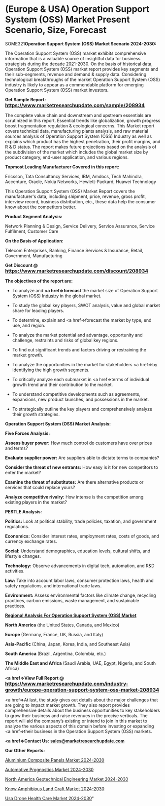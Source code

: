 # (Europe & USA) Operation Support System (OSS) Market Present Scenario, Size, Forecast

SOME321<strong>Operation Support System (OSS) Market Scenario 2024-2030:</strong>

The Operation Support System (OSS) market exhibits comprehensive information that is a valuable source of insightful data for business strategists during the decade 2021-2030. On the basis of historical data, Operation Support System (OSS) market report provides key segments and their sub-segments, revenue and demand &amp; supply data. Considering technological breakthroughs of the market Operation Support System (OSS) industry is likely to appear as a commendable platform for emerging Operation Support System (OSS) market investors.

<strong>Get Sample Report: <a href=https://www.marketresearchupdate.com/sample/208934><font size=3 color=#0000ff>https://www.marketresearchupdate.com/sample/208934</font></a></strong>

The complete value chain and downstream and upstream essentials are scrutinized in this report. Essential trends like globalization, growth progress boost fragmentation regulation &amp; ecological concerns. This Market report covers technical data, manufacturing plants analysis, and raw material sources analysis of Operation Support System (OSS) Industry as well as explains which product has the highest penetration, their profit margins, and R & D status. The report makes future projections based on the analysis of the subdivision of the market which includes the global market size by product category, end-user application, and various regions.

<strong>Topmost Leading Manufacturer Covered in this report:</strong>

Ericsson, Tata Consultancy Services, IBM, Amdocs, Tech Mahindra, Accenture, Oracle, Nokia Networks, Hewlett-Packard, Huawei Technology

This Operation Support System (OSS) Market Report covers the manufacturer's data, including shipment, price, revenue, gross profit, interview record, business distribution, etc., these data help the consumer know about the competitors better.

<strong>Product Segment Analysis: </strong>

Network Planning & Design, Service Delivery, Service Assurance, Service Fulfilment, Customer Care

<strong>On the Basis of Application:</strong>

Telecom Enterprises, Banking, Finance Services & Insurance, Retail, Government, Manufacturing

<strong>Get Discount @ <a href=https://www.marketresearchupdate.com/discount/208934><font size=3 color=#0000ff>https://www.marketresearchupdate.com/discount/208934</font></a></strong>

<strong><b>The objectives of the report are:</b></strong>

- To analyze and <strong><a href=><strong>forecast</strong></a></strong> the market size of Operation Support System (OSS) In<a href=ASDF991299>dustr</a>y in the global market.

- To study the global key players, SWOT analysis, value and global market share for leading players.

- To determine, explain and <a href=>forecast</a> the market by type, end use, and region.

- To analyze the market potential and advantage, opportunity and challenge, restraints and risks of global key regions.

- To find out significant trends and factors driving or restraining the market growth.

- To analyze the opportunities in the market for stakeholders <a href=>by</a> identifying the high growth segments.

- To critically analyze each submarket in <a href=>terms</a> of individual growth trend and their contribution to the market.

- To understand competitive developments such as agreements, expansions, new product launches, and possessions in the market.

- To strategically outline the key players and comprehensively analyze their growth strategies.

<strong>Operation Support System (OSS) Market Analysis:</strong>

<strong>Five Forces Analysis:</strong>

<strong>Assess buyer power:</strong> How much control do customers have over prices and terms?

<strong>Evaluate supplier power:</strong> Are suppliers able to dictate terms to companies?

<strong>Consider the threat of new entrants:</strong> How easy is it for new competitors to enter the market?

<strong>Examine the threat of substitutes:</strong> Are there alternative products or services that could replace yours?

<strong>Analyze competitive rivalry:</strong> How intense is the competition among existing players in the market?

<strong>PESTLE Analysis:</strong>

<strong>Politics:</strong> Look at political stability, trade policies, taxation, and government regulations.

<strong>Economics:</strong> Consider interest rates, employment rates, costs of goods, and currency exchange rates.

<strong>Social:</strong> Understand demographics, education levels, cultural shifts, and lifestyle changes.

<strong>Technology:</strong> Observe advancements in digital tech, automation, and R&D activities.

<strong>Law:</strong> Take into account labor laws, consumer protection laws, health and safety regulations, and international trade laws.

<strong>Environment:</strong> Assess environmental factors like climate change, recycling practices, carbon emissions, waste management, and sustainable practices.

<strong><u><b>Regional Analysis For Operation Support System (OSS) Market</b></u></strong>

<strong><b>North America</b></strong> (the United States, Canada, and Mexico)

<strong><b>Europe </b></strong>(Germany, France, UK, Russia, and Italy)

<strong><b>Asia-Pacific</b></strong> (China, Japan, Korea, India, and Southeast Asia)

<strong><b>South America</b></strong> (Brazil, Argentina, Colombia, etc.)

<strong><b>The Middle East and Africa</b></strong> (Saudi Arabia, UAE, Egypt, Nigeria, and South Africa)

<strong><a href=>View Full Report</a> @ <a href=https://www.marketresearchupdate.com/industry-growth/europe-operation-support-system-oss-market-208934><font size=3 color=#0000ff>https://www.marketresearchupdate.com/industry-growth/europe-operation-support-system-oss-market-208934</font></a></strong>

<a href=>At last,</a> the study gives out details about the major challenges that are going to impact market growth. They also report provides comprehensive details about the business opportunities to key stakeholders to grow their business and raise revenues in the precise verticals. The report will aid the company’s existing or intend to join in this market to analyze the various aspects of this domain before investing or expanding <a href=>their</a> business in the Operation Support System (OSS) markets.

<strong><a href=>Contact Us:</a></strong>
<strong>sales@marketresearchupdate.com</strong>

<strong>Our Other Reports:</strong>

<a href=https://www.linkedin.com/pulse/aluminium-composite-panels-market-research>Aluminium Composite Panels Market 2024-2030</a>

<a href=https://www.linkedin.com/pulse/automotive-prognostics-market-size-share-outlook>Automotive Prognostics Market 2024-2030</a>

<a href=https://www.linkedin.com/pulse/north-america-geotechnical-engineering-market-flxjf/>North America Geotechnical Engineering Market 2024-2030</a>

<a href=https://www.linkedin.com/pulse/know-amphibious-land-craft-market-recent-configuration-irvnc/>Know Amphibious Land Craft Market 2024-2030</a>

<a href=https://www.linkedin.com/pulse/usa-drone-health-care-market-2023-analysis-ducdc/>Usa Drone Health Care Market 2024-2030</a>"
